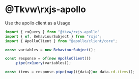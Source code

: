 # @Tkvw\rxjs-apollo

Use the apollo client as a 
Usage
```ts
import { rxQuery } from "@tkvw/rxjs-apollo"
import { of, BehaviourSubject } from "rxjs";
import { ApolloClient } from "@apollo/client/core";

const variables = new BehaviourSubject();

const response = of(new ApolloClient())
    .pipe(rxQuery(variables));

const items = response.pipe(map(({data})=> data.cd.items));

```